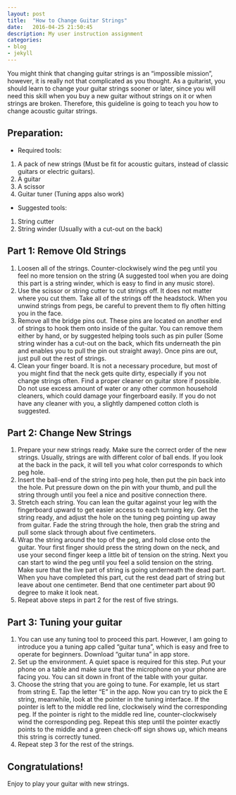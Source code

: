 ```yaml
---
layout: post
title:  "How to Change Guitar Strings"
date:   2016-04-25 21:50:45
description: My user instruction assignment
categories:
- blog
- jekyll
---
```


You might think that changing guitar strings is an “impossible mission”, however, it is really not that complicated as you thought. As a guitarist, you should learn to change your guitar strings sooner or later, since you will need this skill when you buy a new guitar without strings on it or when strings are broken. Therefore, this guideline is going to teach you how to change acoustic guitar strings.

## Preparation:

- Required tools:

1. A pack of new strings (Must be fit for acoustic guitars, instead of classic guitars or electric guitars).
2. A guitar
3. A scissor
4. Guitar tuner (Tuning apps also work)

- Suggested tools:

1. String cutter
2. String winder (Usually with a cut-out on the back)

## Part 1: Remove Old Strings

1. Loosen all of the strings.  Counter-clockwisely wind the peg until you feel no more tension on the string (A suggested tool when you are doing this part is a string winder, which is easy to find in any music store).
2. Use the scissor or string cutter to cut strings off. It does not matter where you cut them.
Take all of the strings off the headstock. When you unwind strings from pegs, be careful to prevent them to fly often hitting you in the face.
3. Remove all the bridge pins out. These pins are located on another end of strings to hook them onto inside of the guitar. You can remove them either by hand, or by suggested helping tools such as pin puller (Some string winder has a cut-out on the back, which fits underneath the pin and enables you to pull the pin out straight away). Once pins are out, just pull out the rest of strings.
4. Clean your finger board. It is not a necessary procedure, but most of you might find that the neck gets quite dirty, especially if you not change strings often. Find a proper cleaner on guitar store if possible. Do not use excess amount of water or any other common household cleaners, which could damage your fingerboard easily. If you do not have any cleaner with you, a slightly dampened cotton cloth is suggested.

## Part 2: Change New Strings

1. Prepare your new strings ready. Make sure the correct order of the new strings. Usually, strings are with different color of ball ends. If you look at the back in the pack, it will tell you what color corresponds to which peg hole. 
2. Insert the ball-end of the string into peg hole, then put the pin back into the hole. Put pressure down on the pin with your thumb, and pull the string through until you feel a nice and positive connection there.
3. Stretch each string. You can lean the guitar against your leg with the fingerboard upward to get easier access to each turning key. Get the string ready, and adjust the hole on the tuning peg pointing up away from guitar. Fade the string through the hole, then grab the string and pull some slack through about five centimeters. 
4. Wrap the string around the top of the peg, and hold close onto the guitar. Your first finger should press the string down on the neck, and use your second finger keep a little bit of tension on the string. Next you can start to wind the peg until you feel a solid tension on the string. Make sure that the live part of string is going underneath the dead part. When you have completed this part, cut the rest dead part of string but leave about one centimeter. Bend that one centimeter part about 90 degree to make it look neat.
5. Repeat above steps in part 2 for the rest of five strings.

## Part 3: Tuning your guitar

1. You can use any tuning tool to proceed this part. However, I am going to introduce you a tuning app called “guitar tuna”, which is easy and free to operate for beginners.
Download “guitar tuna” in app store.
2. Set up the environment. A quiet space is required for this step. Put your phone on a table and make sure that the microphone on your phone are facing you. You can sit down in front of the table with your guitar. 
3. Choose the string that you are going to tune. For example, let us start from string E. Tap the letter “E” in the app. Now you can try to pick the E string, meanwhile, look at the pointer in the tuning interface. If the pointer is left to the middle red line, clockwisely wind the corresponding peg. If the pointer is right to the middle red line, counter-clockwisely wind the corresponding peg. Repeat this step until the pointer exactly points to the middle and a green check-off sign shows up,  which means this string is correctly tuned. 
4. Repeat step 3 for the rest of the strings.

## Congratulations! 
Enjoy to play your guitar with new strings. 
